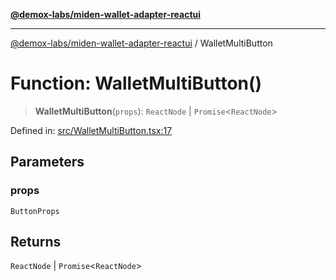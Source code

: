 [**@demox-labs/miden-wallet-adapter-reactui**](../README.md)

***

[@demox-labs/miden-wallet-adapter-reactui](../globals.md) / WalletMultiButton

# Function: WalletMultiButton()

> **WalletMultiButton**(`props`): `ReactNode` \| `Promise`\<`ReactNode`\>

Defined in: [src/WalletMultiButton.tsx:17](https://github.com/demox-labs/miden-wallet-adapter/blob/1ef8b04773cb8b7272bbf6a4eb810ab074d47de8/packages/ui/src/WalletMultiButton.tsx#L17)

## Parameters

### props

`ButtonProps`

## Returns

`ReactNode` \| `Promise`\<`ReactNode`\>
